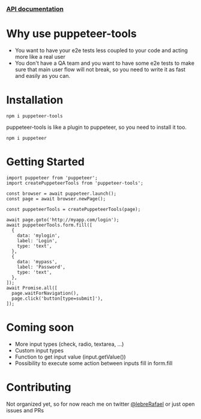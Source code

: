 ### [API documentation](https://github.com/lebreRafael/puppeteer-tools/blob/master/api.md)

# Why use puppeteer-tools
* You want to have your e2e tests less coupled to your code and acting more like a real user
* You don't have a QA team and you want to have some e2e tests to make sure that main user flow will
not break, so you need to write it as fast and easily as you can.

# Installation
```
npm i puppeteer-tools
```

puppeteer-tools is like a plugin to puppeteer, so you need to install it too.
```
npm i puppeteer
```

# Getting Started
```
import puppeteer from 'puppeteer';
import createPuppeteerTools from 'puppeteer-tools';

const browser = await puppeteer.launch();
const page = await browser.newPage();

const puppeteerTools = createPuppeteerTools(page);

await page.goto('http://myapp.com/login');
await puppeteerTools.form.fill([
  {
    data: 'mylogin',
    label: 'Login',
    type: 'text',
  },
  {
    data: 'mypass',
    label: 'Password',
    type: 'text',
  },
]);
await Promise.all([
  page.waitForNavigation(),
  page.click('button[type=submit]'),
]);
```

# Coming soon
* More input types (check, radio, textarea, ...)
* Custom input types
* Function to get input value (input.getValue())
* Possibility to execute some action between inputs fill in form.fill

# Contributing
Not organized yet, so for now reach me on twitter [@lebreRafael](https://twitter.com/lebreRafael) or just open issues and PRs
